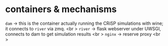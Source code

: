 # containers & mechanisms
`dam` -> this is the container actually running the CRiSP simulations with wine; it connects to `river` via zmq. <br \>
`river` -> flask webserver under UWSGI, connects to dam to get simulation results <br \>
`nginx` -> reserve proxy <br \>